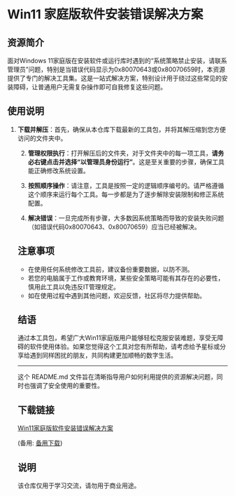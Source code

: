 # Win11 家庭版软件安装错误解决方案

## 资源简介

面对Windows 11家庭版在安装软件或运行库时遇到的“系统策略禁止安装，请联系管理员”问题，特别是当错误代码显示为0x80070643或0x80070659时，本资源提供了专门的解决工具集。这是一站式解决方案，特别设计用于绕过这些常见的安装障碍，让普通用户无需复杂操作即可自我修复这些问题。

## 使用说明

1. **下载并解压**：首先，确保从本仓库下载最新的工具包，并将其解压缩到您方便访问的文件夹中。

   2. **管理权限执行**：打开解压后的文件夹，对于文件夹中的每一项工具，**请务必右键点击并选择“以管理员身份运行”**。这是至关重要的步骤，确保工具能正确修改系统设置。

   3. **按照顺序操作**：请注意，工具是按照一定的逻辑顺序编号的。请严格遵循这个顺序来运行每个工具。每一步都是为了逐步解除安装限制和修正系统配置。

   4. **解决错误**：一旦完成所有步骤，大多数因系统策略而导致的安装失败问题（如错误代码0x80070643、0x80070659）应当已经被解决。

   ## 注意事项

   - 在使用任何系统修改工具前，建议备份重要数据，以防不测。
   - 若您的电脑属于工作或教育环境，某些安全策略可能有其存在的必要性，慎用此工具以免违反IT管理规定。
   - 如在使用过程中遇到其他问题，欢迎反馈，社区将尽力提供帮助。

   ## 结语

   通过本工具包，希望广大Win11家庭版用户能够轻松克服安装难题，享受无障碍的软件使用体验。如果您觉得这个工具对您有所帮助，请考虑给予星标或分享给遇到同样困扰的朋友，共同构建更加顺畅的数字生活。

   ---

   这个 README.md 文件旨在清晰指导用户如何利用提供的资源解决问题，同时也强调了安全使用的重要性。

   ## 下载链接
   [Win11家庭版软件安装错误解决方案](https://pan.quark.cn/s/6e4374320474) 

   (备用: [备用下载](https://pan.baidu.com/s/1vDJzDMGRhpiB6HuIi8-LQw?pwd=1234))

   ## 说明

   该仓库仅用于学习交流，请勿用于商业用途。
